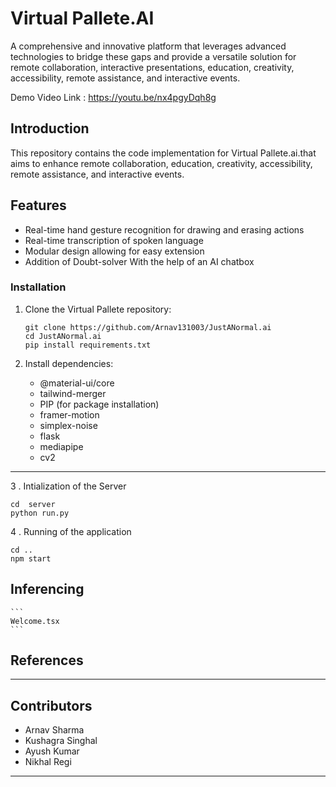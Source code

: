 # Virtual Pallete.AI

A comprehensive and innovative platform that leverages advanced technologies to bridge these gaps and provide a versatile solution for remote collaboration, interactive presentations, education, creativity, accessibility, remote assistance, and interactive events.

Demo Video Link : https://youtu.be/nx4pgyDqh8g


## Introduction

This repository contains the code implementation for Virtual Pallete.ai.that aims to enhance remote collaboration, education, creativity, accessibility, remote assistance, and interactive events.

## Features

- Real-time hand gesture recognition for drawing and erasing actions
- Real-time transcription of spoken language
- Modular design allowing for easy extension
- Addition of Doubt-solver With the help of an AI chatbox

### Installation

1. Clone the Virtual Pallete repository:

    ```
    git clone https://github.com/Arnav131003/JustANormal.ai
    cd JustANormal.ai
    pip install requirements.txt
    ```

2. Install dependencies:

      - @material-ui/core
      - tailwind-merger
      - PIP (for package installation)
      - framer-motion
      - simplex-noise
      - flask
      - mediapipe
      - cv2


---

3 . Intialization of the Server

```
cd  server
python run.py
```

4 . Running of the application
```
cd ..
npm start
```

## Inferencing 




    ```
    Welcome.tsx
    ```


## References


---


## Contributors 

- Arnav Sharma
- Kushagra Singhal
- Ayush Kumar
- Nikhal Regi 

---

